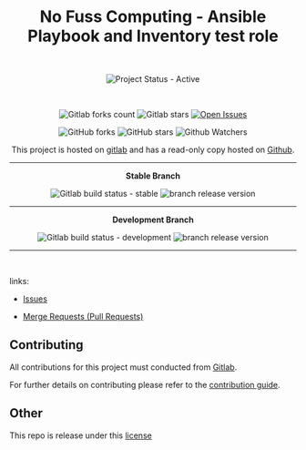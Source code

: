 <div align="center" width="100%">


# No Fuss Computing - Ansible Playbook and Inventory test role

<br>

![Project Status - Active](https://img.shields.io/badge/Project%20Status-Active-green?logo=gitlab&style=plastic) 

<br>

![Gitlab forks count](https://img.shields.io/badge/dynamic/json?label=Forks&query=%24.forks_count&url=https%3A%2F%2Fgitlab.com%2Fapi%2Fv4%2Fprojects%2F53127523%2F&color=ff782e&logo=gitlab&style=plastic) ![Gitlab stars](https://img.shields.io/badge/dynamic/json?label=Stars&query=%24.star_count&url=https%3A%2F%2Fgitlab.com%2Fapi%2Fv4%2Fprojects%2F53127523%2F&color=ff782e&logo=gitlab&style=plastic) [![Open Issues](https://img.shields.io/badge/dynamic/json?color=ff782e&logo=gitlab&style=plastic&label=Open%20Issues&query=%24.statistics.counts.opened&url=https%3A%2F%2Fgitlab.com%2Fapi%2Fv4%2Fprojects%2F53127523%2Fissues_statistics)](https://gitlab.com/nofusscomputing/projects/ansible/ansible_test/-/issues)



![GitHub forks](https://img.shields.io/github/forks/NofussComputing/ansible_role_nfc_test?logo=github&style=plastic&color=000000&labell=Forks) ![GitHub stars](https://img.shields.io/github/stars/NofussComputing/ansible_role_nfc_test?color=000000&logo=github&style=plastic) ![Github Watchers](https://img.shields.io/github/watchers/NofussComputing/ansible_role_nfc_test?color=000000&label=Watchers&logo=github&style=plastic)
<br>

This project is hosted on [gitlab](https://gitlab.com/nofusscomputing/projects/ansible/ansible_test) and has a read-only copy hosted on [Github](https://github.com/NofussComputing/ansible_role_nfc_test).

----

**Stable Branch**

![Gitlab build status - stable](https://img.shields.io/badge/dynamic/json?color=ff782e&label=Build&query=0.status&url=https%3A%2F%2Fgitlab.com%2Fapi%2Fv4%2Fprojects%2F53127523%2Fpipelines%3Fref%3Dmaster&logo=gitlab&style=plastic) ![branch release version](https://img.shields.io/badge/dynamic/yaml?color=ff782e&logo=gitlab&style=plastic&label=Release&query=%24.commitizen.version&url=https%3A//gitlab.com/nofusscomputing/projects/ansible/ansible_test%2F-%2Fraw%2Fmaster%2F.cz.yaml) 

----

**Development Branch** 

![Gitlab build status - development](https://img.shields.io/badge/dynamic/json?color=ff782e&label=Build&query=0.status&url=https%3A%2F%2Fgitlab.com%2Fapi%2Fv4%2Fprojects%2F53127523%2Fpipelines%3Fref%3Ddevelopment&logo=gitlab&style=plastic) ![branch release version](https://img.shields.io/badge/dynamic/yaml?color=ff782e&logo=gitlab&style=plastic&label=Release&query=%24.commitizen.version&url=https%3A//gitlab.com/nofusscomputing/projects/ansible/ansible_test%2F-%2Fraw%2Fdevelopment%2F.cz.yaml)

----
<br>

</div>

links:

- [Issues](https://gitlab.com/nofusscomputing/projects/ansible/ansible_test/-/issues)

- [Merge Requests (Pull Requests)](https://gitlab.com/nofusscomputing/projects/ansible/ansible_test/-/merge_requests)



## Contributing
All contributions for this project must conducted from [Gitlab](https://gitlab.com/nofusscomputing/projects/ansible/ansible_test).

For further details on contributing please refer to the [contribution guide](CONTRIBUTING.md).


## Other

This repo is release under this [license](LICENSE)

